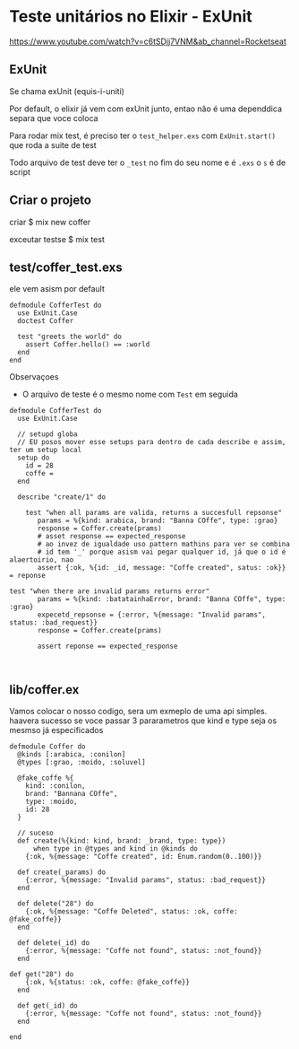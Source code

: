 # Teste unitários no Elixir - ExUnit

https://www.youtube.com/watch?v=c6tSDjj7VNM&ab_channel=Rocketseat

## ExUnit

Se chama exUnit (equis-i-uniti)

Por default, o elixir já vem com exUnit junto, entao nâo é uma dependdica separa que voce coloca

Para rodar mix test, é preciso ter o `test_helper.exs` com `ExUnit.start()` que roda a suite de test

Todo arquivo de test deve ter o `_test` no fim do seu nome e é `.exs` o `s` é de script

## Criar o projeto

criar
$ mix new coffer

exceutar testse
$ mix test

## test/coffer_test.exs

ele vem asism por default

````
defmodule CofferTest do
  use ExUnit.Case
  doctest Coffer

  test "greets the world" do
    assert Coffer.hello() == :world
  end
end
````

Observaçoes
+ O arquivo de teste é o mesmo nome com `Test` em seguida

````
defmodule CofferTest do 
  use ExUnit.Case

  // setupd globa
  // EU posos mover esse setups para dentro de cada describe e assim, ter um setup local
  setup do
	id = 28
    coffe = 
  end

  describe "create/1" do

    test "when all params are valida, returns a succesfull repsonse"
       params = %{kind: arabica, brand: "Banna COffe", type: :grao}
       response = Coffer.create(prams)
       # asset response == expected_response
	   # ao invez de igualdade uso pattern mathins para ver se combina
       # id tem '_' porque asism vai pegar qualquer id, já que o id é alaertoirio, nao
	   assert {:ok, %{id: _id, message: "Coffe created", satus: :ok}} = reponse

test "when there are invalid params returns error"
       params = %{kind: :batatainhaError, brand: "Banna COffe", type: :grao}
       expecetd_repsonse = {:error, %{message: "Invalid params", status: :bad_request}}
       response = Coffer.create(prams)
    
	   assert reponse == expected_response



````

## lib/coffer.ex

Vamos colocar  o nosso codigo, sera um exmeplo de uma api simples. haavera sucesso se voce passar 3 pararametros que kind e type seja os mesmso já especificados

````
defmodule Coffer do
  @kinds [:arabica, :conilon]
  @types [:grao, :moido, :soluvel]

  @fake_coffe %{
	kind: :conilon,
	brand: "Bannana COffe",
	type: :moido,
	id: 28
  }

  // suceso
  def create(%{kind: kind, brand: _brand, type: type})
      when type in @types and kind in @kinds do
    {:ok, %{message: "Coffe created", id: Enum.random(0..100)}}

  def create(_params) do
    {:error, %{message: "Invalid params", status: :bad_request}}
  end

  def delete("28") do
	{:ok, %{message: "Coffe Deleted", status: :ok, coffe: @fake_coffe}}
  end

  def delete(_id) do
	{:error, %{message: "Coffe not found", status: :not_found}}
  end

def get("28") do
	{:ok, %{status: :ok, coffe: @fake_coffe}}
  end

  def get(_id) do
	{:error, %{message: "Coffe not found", status: :not_found}}
  end

end
````


